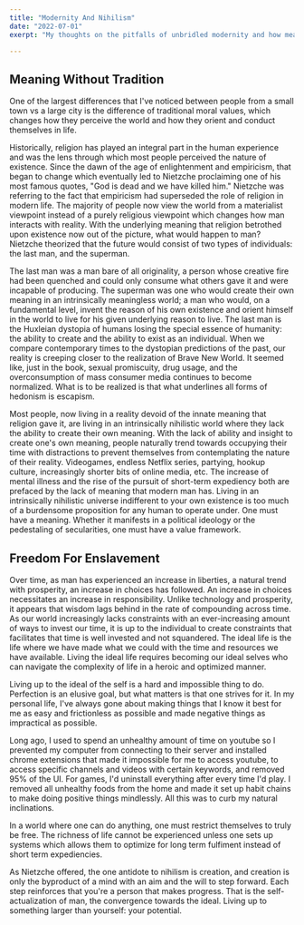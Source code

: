 ```yaml
---
title: "Modernity And Nihilism"
date: "2022-07-01"
exerpt: "My thoughts on the pitfalls of unbridled modernity and how meaning can be found through constraints."

---
```

## Meaning Without Tradition

One of the largest differences that I've noticed between people from a small town vs a large city is the difference of traditional moral values, which changes how they perceive the world and how they orient and conduct themselves in life.

Historically, religion has played an integral part in the human experience and was the lens through which most people perceived the nature of existence. Since the dawn of the age of enlightenment and empiricism, that began to change which eventually led to Nietzche proclaiming one of his most famous quotes, "God is dead and we have killed him."
Nietzche was referring to the fact that empiricism had superseded the role of religion in modern life. The majority of people now view the world from a materialist viewpoint instead of a purely religious viewpoint which changes how man interacts with reality. With the underlying meaning that religion betrothed upon existence now out of the picture, what would happen to man? Nietzche theorized that the future would consist of two types of individuals: the last man, and the superman.

The last man was a man bare of all originality, a person whose creative fire had been quenched and could only consume what others gave it and were incapable of producing. The superman was one who would create their own meaning in an intrinsically meaningless world; a man who would, on a fundamental level, invent the reason of his own existence and orient himself in the world to live for his given underlying reason to live.
The last man is the Huxleian dystopia of humans losing the special essence of humanity: the ability to create and the ability to exist as an individual. When we compare contemporary times to the dystopian predictions of the past, our reality is creeping closer to the realization of Brave New World. It seemed like, just in the book, sexual promiscuity, drug usage, and the overconsumption of mass consumer media continues to become normalized. What is to be realized is that what underlines all forms of hedonism is escapism.

Most people, now living in a reality devoid of the innate meaning that religion gave it, are living in an intrinsically nihilistic world where they lack the ability to create their own meaning. With the lack of ability and insight to create one's own meaning, people naturally trend towards occupying their time with distractions to prevent themselves from contemplating the nature of their reality. Videogames, endless Netflix series, partying, hookup culture, increasingly shorter bits of online media, etc.
The increase of mental illness and the rise of the pursuit of short-term expediency both are prefaced by the lack of meaning that modern man has. Living in an intrinsically nihilistic universe indifferent to your own existence is too much of a burdensome proposition for any human to operate under. One must have a meaning. Whether it manifests in a political ideology or the pedestaling of secularities, one must have a value framework. 


## Freedom For Enslavement

Over time, as man has experienced an increase in liberties, a natural trend with prosperity, an increase in choices has followed. An increase in choices necessitates an increase in responsibility. Unlike technology and prosperity, it appears that wisdom lags behind in the rate of compounding across time. As our world increasingly lacks constraints with an ever-increasing amount of ways to invest our time, it is up to the individual to create constraints that facilitates that time is well invested and not squandered. The ideal life is the life where we have made what we could with the time and resources we have available. Living the ideal life requires becoming our ideal selves who can navigate the complexity of life in a heroic and optimized manner.

Living up to the ideal of the self is a hard and impossible thing to do. Perfection is an elusive goal, but what matters is that one strives for it. In my personal life, I've always gone about making things that I know it best for me as easy and frictionless as possible and made negative things as impractical as possible.

Long ago, I used to spend an unhealthy amount of time on youtube so I prevented my computer from connecting to their server and installed chrome extensions that made it impossible for me to access youtube, to access specific channels and videos with certain keywords, and removed 95% of the UI. For games, I'd uninstall everything after every time I'd play. I removed all unhealthy foods from the home and made it set up habit chains to make doing positive things mindlessly. All this was to curb my natural inclinations.

In a world where one can do anything, one must restrict themselves to truly be free. The richness of life cannot be experienced unless one sets up systems which allows them to optimize for long term fulfiment instead of short term expediencies. 

As Nietzche offered, the one antidote to nihilism is creation, and creation is only the byproduct of a mind with an aim and the will to step forward. Each step reinforces that you're a person that makes progress. That is the self-actualization of man, the convergence towards the ideal. Living up to something larger than yourself: your potential.

